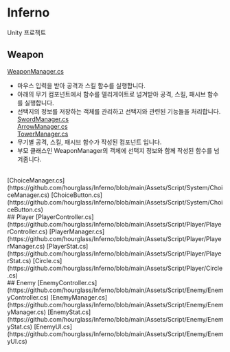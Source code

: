 # Inferno
Unity 프로젝트
</br>
## Weapon  
[WeaponManager.cs](https://github.com/hourglass/Inferno/blob/main/Assets/Script/Weapon/WeaponManager.cs)  
- 마우스 입력을 받아 공격과 스킬 함수를 실행합니다.  
- 아래의 무기 컴포넌트에서 함수를 델리게이트로 넘겨받아 공격, 스킬, 패시브 함수를 실행합니다.  
- 선택지의 정보를 저장하는 객체를 관리하고 선택지와 관련된 기능들을 처리합니다.  </br>
[SwordManager.cs](https://github.com/hourglass/Inferno/blob/main/Assets/Script/Weapon/SwordManager.cs)  
[ArrowManager.cs](https://github.com/hourglass/Inferno/blob/main/Assets/Script/Weapon/ArrowManager.cs)  
[TowerManager.cs](https://github.com/hourglass/Inferno/blob/main/Assets/Script/Weapon/TowerManager.cs)  
- 무기별 공격, 스킬, 패시브 함수가 작성된 컴포넌트 입니다.  
- 부모 클래스인 WeaponManager의 객체에 선택지 정보와 함께 작성된 함수를 넘겨줍니다.  
</br>
[ChoiceManager.cs](https://github.com/hourglass/Inferno/blob/main/Assets/Script/System/ChoiceManager.cs)  
[ChoiceButton.cs](https://github.com/hourglass/Inferno/blob/main/Assets/Script/System/ChoiceButton.cs)  
</br>
## Player
[PlayerController.cs](https://github.com/hourglass/Inferno/blob/main/Assets/Script/Player/PlayerController.cs)  
[PlayerManager.cs](https://github.com/hourglass/Inferno/blob/main/Assets/Script/Player/PlayerManager.cs)  
[PlayerStat.cs](https://github.com/hourglass/Inferno/blob/main/Assets/Script/Player/PlayerStat.cs)  
[Circle.cs](https://github.com/hourglass/Inferno/blob/main/Assets/Script/Player/Circle.cs)  
</br>
## Enemy  
[EnemyController.cs](https://github.com/hourglass/Inferno/blob/main/Assets/Script/Enemy/EnemyController.cs)  
[EnemyManager.cs](https://github.com/hourglass/Inferno/blob/main/Assets/Script/Enemy/EnemyManager.cs)  
[EnemyStat.cs](https://github.com/hourglass/Inferno/blob/main/Assets/Script/Enemy/EnemyStat.cs)  
[EnemyUI.cs](https://github.com/hourglass/Inferno/blob/main/Assets/Script/Enemy/EnemyUI.cs)  

